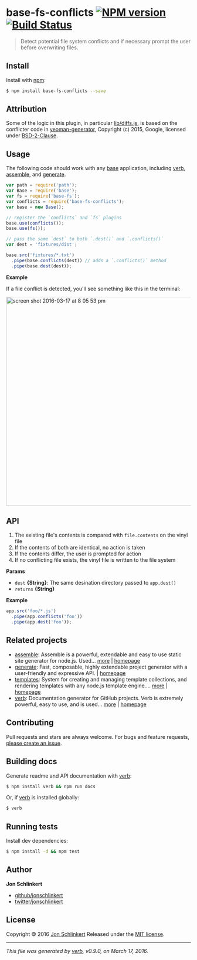 # base-fs-conflicts [![NPM version](https://img.shields.io/npm/v/base-fs-conflicts.svg)](https://www.npmjs.com/package/base-fs-conflicts) [![Build Status](https://img.shields.io/travis/node-base/base-fs-conflicts.svg)](https://travis-ci.org/node-base/base-fs-conflicts)

> Detect potential file system conflicts and if necessary prompt the user before overwriting files.

## Install

Install with [npm](https://www.npmjs.com/):

```sh
$ npm install base-fs-conflicts --save
```

## Attribution

Some of the logic in this plugin, in particular [lib/diffs.js](./lib/diffs.js), is based on the conflicter code in [yeoman-generator](http://yeoman.io), Copyright (c) 2015, Google, licensed under [BSD-2-Clause](http://yeoman.io/learning/faq.html#license).

## Usage

The following code should work with any [base](https://github.com/node-base/base) application, including [verb](https://github.com/verbose/verb), [assemble](https://github.com/assemble/assemble), and [generate](https://github.com/generate/generate).

```js
var path = require('path');
var Base = require('base');
var fs = require('base-fs');
var conflicts = require('base-fs-conflicts');
var base = new Base();

// register the `conflicts` and `fs` plugins
base.use(conflicts());
base.use(fs());

// pass the same `dest` to both `.dest()` and `.conflicts()`
var dest = 'fixtures/dist';

base.src('fixtures/*.txt')
  .pipe(base.conflicts(dest)) // adds a `.conflicts()` method
  .pipe(base.dest(dest));
```

**Example**

If a file conflict is detected, you'll see something like this in the terminal:

<img width="570" alt="screen shot 2016-03-17 at 8 05 53 pm" src="https://cloud.githubusercontent.com/assets/383994/13864890/d9f67420-ec7b-11e5-973d-47462989d773.png">

## API

1. The existing file's contents is compared with `file.contents` on the vinyl file
2. If the contents of both are identical, no action is taken
3. If the contents differ, the user is prompted for action
4. If no conflicting file exists, the vinyl file is written to the file system

**Params**

* `dest` **{String}**: The same desination directory passed to `app.dest()`
* `returns` **{String}**

**Example**

```js
app.src('foo/*.js')
  .pipe(app.conflicts('foo'))
  .pipe(app.dest('foo'));
```

## Related projects

* [assemble](https://www.npmjs.com/package/assemble): Assemble is a powerful, extendable and easy to use static site generator for node.js. Used… [more](https://www.npmjs.com/package/assemble) | [homepage](https://github.com/assemble/assemble)
* [generate](https://www.npmjs.com/package/generate): Fast, composable, highly extendable project generator with a user-friendly and expressive API. | [homepage](https://github.com/generate/generate)
* [templates](https://www.npmjs.com/package/templates): System for creating and managing template collections, and rendering templates with any node.js template engine.… [more](https://www.npmjs.com/package/templates) | [homepage](https://github.com/jonschlinkert/templates)
* [verb](https://www.npmjs.com/package/verb): Documentation generator for GitHub projects. Verb is extremely powerful, easy to use, and is used… [more](https://www.npmjs.com/package/verb) | [homepage](https://github.com/verbose/verb)

## Contributing

Pull requests and stars are always welcome. For bugs and feature requests, [please create an issue](https://github.com/jonschlinkert/base-fs-conflicts/issues/new).

## Building docs

Generate readme and API documentation with [verb](https://github.com/verbose/verb):

```sh
$ npm install verb && npm run docs
```

Or, if [verb](https://github.com/verbose/verb) is installed globally:

```sh
$ verb
```

## Running tests

Install dev dependencies:

```sh
$ npm install -d && npm test
```

## Author

**Jon Schlinkert**

* [github/jonschlinkert](https://github.com/jonschlinkert)
* [twitter/jonschlinkert](http://twitter.com/jonschlinkert)

## License

Copyright © 2016 [Jon Schlinkert](https://github.com/jonschlinkert)
Released under the [MIT license](https://github.com/node-base/base-fs-conflicts/blob/master/LICENSE).

***

_This file was generated by [verb](https://github.com/verbose/verb), v0.9.0, on March 17, 2016._
